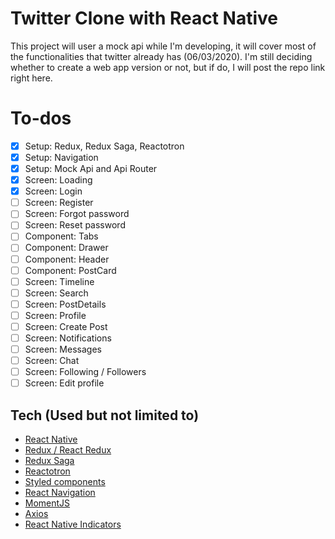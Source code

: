 # Twitter Clone with React Native

This project will user a mock api while I'm developing, it will cover most of the  functionalities that twitter already has (06/03/2020).
I'm still deciding whether to create a web app version or not, but if do, I will post the repo link right here.


# To-dos

 - [x] Setup: Redux, Redux Saga, Reactotron
 - [x] Setup: Navigation
 - [x] Setup: Mock Api and Api Router
 - [x] Screen: Loading
 - [x] Screen: Login
 - [ ] Screen: Register
 - [ ] Screen: Forgot password
 - [ ] Screen: Reset password
 - [ ] Component: Tabs
 - [ ] Component: Drawer
 - [ ] Component: Header
 - [ ] Component: PostCard
 - [ ] Screen: Timeline
 - [ ] Screen: Search
 - [ ] Screen: PostDetails
 - [ ] Screen: Profile
 - [ ] Screen: Create Post
 - [ ] Screen: Notifications
 - [ ] Screen: Messages
 - [ ] Screen: Chat
 - [ ] Screen: Following / Followers
 - [ ] Screen: Edit profile

## Tech (Used but not limited to)

 - [React Native](https://reactnative.dev/)
 - [Redux / React Redux](https://redux.js.org/)
 - [Redux Saga](https://redux-saga.js.org/)
 - [Reactotron](https://github.com/infinitered/reactotron)
 - [Styled components](https://styled-components.com/)
 - [React Navigation](https://reactnavigation.org/docs/getting-started)
 - [MomentJS](https://momentjs.com/)
 - [Axios](https://github.com/axios/axios)
 - [React Native Indicators](https://github.com/n4kz/react-native-indicators)